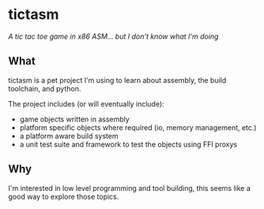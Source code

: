 # tictasm
*_A tic tac toe game in x86 ASM... but I don't know what I'm doing_*

## What

tictasm is a pet project I'm using to learn about assembly, the build toolchain, and python.

The project includes (or will eventually include):
- game objects written in assembly
- platform specific objects where required (io, memory management, etc.)
- a platform aware build system
- a unit test suite and framework to test the objects using FFI proxys

## Why

I'm interested in low level programming and tool building, this seems like a good way to explore those topics.
